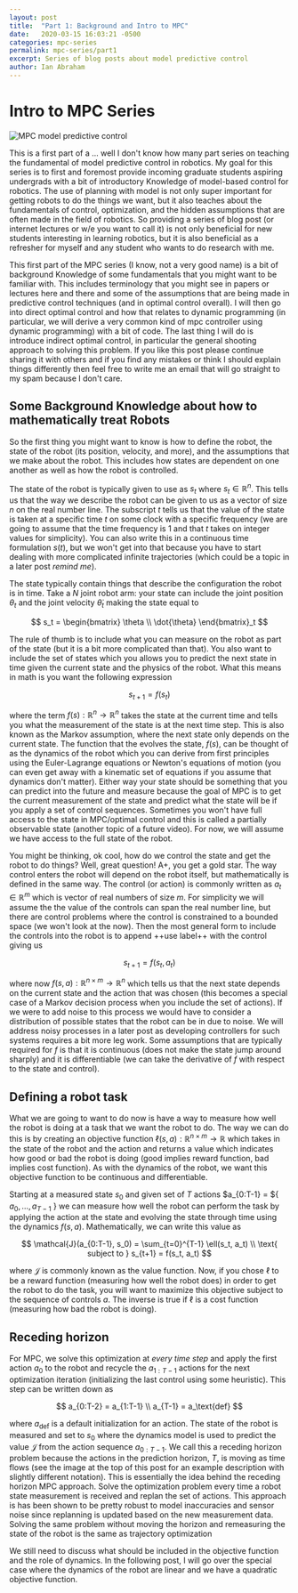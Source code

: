 ```yaml
---
layout: post
title:  "Part 1: Background and Intro to MPC"
date:   2020-03-15 16:03:21 -0500
categories: mpc-series
permalink: mpc-series/part1
excerpt: Series of blog posts about model predictive control
author: Ian Abraham
---
```


# Intro to MPC Series #
<img src="https://i.stack.imgur.com/lYqJ3.png" alt="MPC model predictive control">

This is a first part of a ... well I don't know how many part series on teaching the fundamental of model predictive
control in robotics. My goal for this series is to first and foremost provide incoming graduate students aspiring
undergrads with a bit of introductory Knowledge of model-based control for robotics. The use of planning with model is
not only super important for getting robots to do the things we want, but it also teaches about the fundamentals of
control, optimization, and the hidden assumptions that are often made in the field of robotics. So providing a series of
blog post (or internet lectures or w/e you want to call it) is not only beneficial for new students interesting in
learning robotics, but it is also beneficial as a refresher for myself and any student who wants to do research with me.

This first part of the MPC series (I know, not a very good name) is a bit of background Knowledge of some fundamentals
that you might want to be familiar with. This includes terminology that you might see in papers or lectures here and
there and some of the assumptions that are being made in predictive control techniques (and in optimal control overall).
I will then go into direct optimal control and how that relates to dynamic programming (in particular, we will derive a
very common kind of mpc controller using dynamic programming) with a bit of code. The last thing I will do is introduce
indirect optimal control, in particular the general shooting approach to solving this problem. If you like this post
please continue sharing it with others and if you find any mistakes or think I should explain things differently then
feel free to write me an email that will go straight to my spam because I don't care.


## Some Background Knowledge about how to mathematically treat Robots ##

So the first thing you might want to know is how to define the robot, the state of the robot (its position, velocity,
and more), and the assumptions that we make about the robot. This includes how states are dependent on one another as
well as how the robot is controlled.

The state of the robot is typically given to use as $s_t$ where $s_t \in \mathbb{R}^n$. This tells us that the way we
describe the robot can be given to us as a vector of size $n$ on the real number line. The subscript $t$ tells us that
the value of the state is taken at a specific time $t$ on some clock with a specific frequency (we are going to assume
that the time frequency is $1$ and that $t$ takes on integer values for simplicity). You can also write this in a
continuous time formulation $s(t)$, but we won't get into that because you have to start dealing with more complicated
infinite trajectories (which could be a topic in a later post *remind me*).

The state typically contain things that describe the configuration the robot is in time. Take a $N$ joint robot arm:
your state can include the joint position $\theta_t$ and the joint velocity $\dot{\theta}_t$ making the state equal to

$$
    s_t = \begin{bmatrix} \theta \\ \dot{\theta} \end{bmatrix}_t
$$  

The rule of thumb is to include what you can measure on the robot as part of the state (but it is a bit more complicated
than that). You also want to include the set of states which you allows you to predict the next state in time given the
current state and the physics of the robot. What this means in math is you want the following expression

$$
    s_{t+1} = f(s_t)
$$

where the term $f(s) : \mathbb{R}^n \to \mathbb{R}^n$ takes the state at the current time and tells you what the
measurement of the state is at the next time step. This is also known as the Markov assumption, where the next state
only depends on the current state. The function that the evolves the state, $f(s)$, can be thought of as the dynamics of
the robot which you can derive from first principles using the Euler-Lagrange equations or Newton's equations of motion
(you can even get away with a kinematic set of equations if you assume that dynamics don't matter). Either way your
state should be something that you can predict into the future and measure because the goal of MPC is to get the current
measurement of the state and predict what the state will be if you apply a set of control sequences. Sometimes you won't
have full access to the state in MPC/optimal control and this is called a partially observable state (another topic of a
future video). For now, we will assume we have access to the full state of the robot.

You might be thinking, ok cool, how do we control the state and get the robot to do things? Well, great question! A+,
you get a gold star. The way control enters the robot will depend on the robot itself, but mathematically is defined in
the same way. The control (or action) is commonly written as $a_t \in \mathbb{R}^m$ which is vector of real numbers of
size $m$. For simplicity we will assume the the value of the controls can span the real number line, but there are
control problems where the control is constrained to a bounded space (we won't look at the now). Then the most general
form to include the controls into the robot is to append ++use label++ with the control giving us

$$
    s_{t+1} = f(s_t, a_t)
$$  

where now $f(s,a) : \mathbb{R}^{n\times m} \to \mathbb{R}^n$ which tells us that the next state depends on the current
state and the action that was chosen (this becomes a special case of a Markov decision process when you include the set
of actions). If we were to add noise to this process we would have to consider a distribution of possible states that
the robot can be in due to noise. We will address noisy processes in a later post as developing controllers for such
systems requires a bit more leg work. Some assumptions that are typically required for $f$ is that it is continuous
(does not make the state jump around sharply) and it is differentiable (we can take the derivative of $f$ with respect
to the state and control).

## Defining a robot task ##

What we are going to want to do now is have a way to measure how well the robot is doing at a task that we want the
robot to do. The way we can do this is by creating an objective function $\ell (s, a) : \mathbb{R}^{n\times m} \to
\mathbb{R}$ which takes in the state of the robot and the action and returns a value which indicates how good or bad the
robot is doing (good implies reward function, bad implies cost function). As with the dynamics of the robot, we want
this objective function to be continuous and differentiable.

Starting at a measured state $s_0$ and given set of $T$ actions $a_{0:T-1} = $\{ $a_0, \ldots, a_{T-1}$ \} we can measure how well the
robot can perform the task by applying the action at the state and evolving the state through time using the dynamics
$f(s, a)$. Mathematically, we can write this value as

$$
    \mathcal{J}(a_{0:T-1}, s_0) = \sum_{t=0}^{T-1} \ell(s_t, a_t) \\ \text{ subject to } s_{t+1} = f(s_t, a_t)
$$

where $\mathcal{J}$ is commonly known as the value function. Now, if you chose $\ell$ to be a reward function (measuring
how well the robot does) in order to get the robot to do the task, you will want to maximize this objective subject to
the sequence of controls $a$. The inverse is true if $\ell$ is a cost function (measuring how bad the robot is doing).

## Receding horizon ##

For MPC, we solve this optimization at *every time step* and apply the first action $a_0$ to the robot and recycle the
$a_{1:T-1}$ actions for the next optimization iteration (initializing the last control using some heuristic). This step
can be written down as

$$
    a_{0:T-2} = a_{1:T-1} \\
    a_{T-1} = a_\text{def}
$$

where $a_\text{def}$ is a default initialization for an action. The state of the robot is measured and set to $s_0$
where the dynamics model is used to predict the value $\mathcal{J}$ from the action sequence $a_{0:T-1}$. We call this a
receding horizon problem because the actions in the prediction horizon, $T$, is moving as time flows (see the image at
the top of this post for an example description with slightly different notation). This is essentially the idea behind
the receding horizon MPC approach. Solve the optimization problem every time a robot state measurement is received and
replan the set of actions. This approach is has been shown to be pretty robust to model inaccuracies and sensor noise
since replanning is updated based on the new measurement data. Solving the same problem without moving the horizon and
remeasuring the state of the robot is the same as trajectory optimization


We still need to discuss what should be included in the objective function and the role of dynamics. In the following
post, I will go over the special case where the dynamics of the robot are linear and we have a quadratic objective function.
